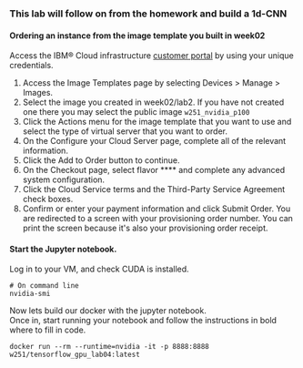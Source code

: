 ### This lab will follow on from the homework and build a 1d-CNN

#### Ordering an instance from the image template you built in week02
Access the IBM® Cloud infrastructure [customer portal](https://control.softlayer.com/) by using your unique credentials.
1. Access the Image Templates page by selecting Devices > Manage > Images.
2. Select the image you created in week02/lab2. If you have not created one there you may select the public image `w251_nvidia_p100`
3. Click the Actions menu for the image template that you want to use and select the type of virtual server that you want to order.
4. On the Configure your Cloud Server page, complete all of the relevant information.
5. Click the Add to Order button to continue.
6. On the Checkout page, select flavor **** and complete any advanced system configuration.
7. Click the Cloud Service terms and the Third-Party Service Agreement check boxes.
8. Confirm or enter your payment information and click Submit Order. You are redirected to a screen with your provisioning order number. You can print the screen because it's also your provisioning order receipt.

#### Start the Jupyter notebook.

Log in to your VM, and check CUDA is installed.   
```
# On command line
nvidia-smi
```
   
Now lets build our docker with the jupyter notebook.  
Once in, start running your notebook and follow the instructions in bold where to fill in code. 
```
docker run --rm --runtime=nvidia -it -p 8888:8888 w251/tensorflow_gpu_lab04:latest
```
